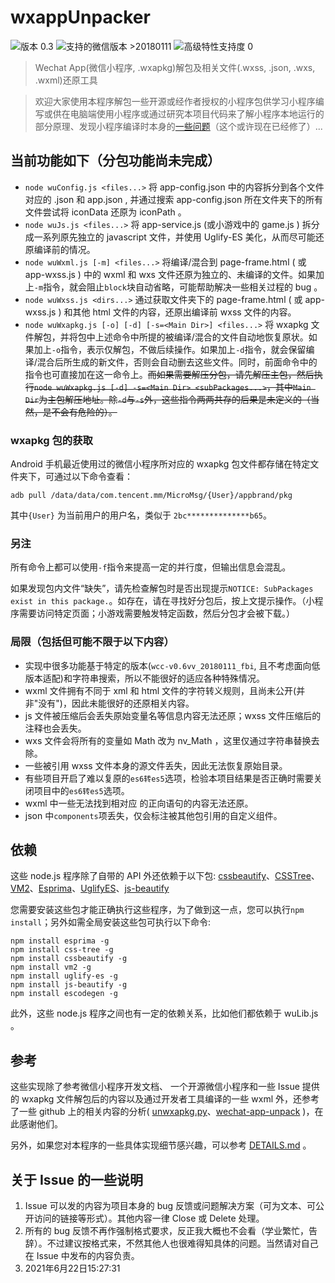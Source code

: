 # wxappUnpacker

![版本 0.3](https://img.shields.io/badge/版本-0.3-red.svg) ![支持的微信版本 >20180111](https://img.shields.io/badge/%E5%BE%AE%E4%BF%A1%E7%89%88%E6%9C%AC-%3E=20180111-brightgreen.svg) ![高级特性支持度 0](https://img.shields.io/badge/%E6%94%AF%E6%8C%81-0%25-yellow.svg)

> Wechat App(微信小程序, .wxapkg)解包及相关文件(.wxss, .json, .wxs, .wxml)还原工具

> 欢迎大家使用本程序解包一些开源或经作者授权的小程序包供学习小程序编写或供在电脑端使用小程序或通过研究本项目代码来了解小程序本地运行的部分原理、发现小程序编译时本身的[一些问题](https://github.com/qwerty472123/wxappUnpacker/commit/73580c3afecad8c59e14ea7252dcedd8034e6c3a)（这个或许现在已经修了）...

## 当前功能如下（分包功能尚未完成）

- `node wuConfig.js <files...>` 将 app-config.json 中的内容拆分到各个文件对应的 .json 和 app.json , 并通过搜索 app-config.json 所在文件夹下的所有文件尝试将 iconData 还原为 iconPath 。
- `node wuJs.js <files...>` 将 app-service.js (或小游戏中的 game.js ) 拆分成一系列原先独立的 javascript 文件，并使用 Uglify-ES 美化，从而尽可能还原编译前的情况。
- `node wuWxml.js [-m] <files...>` 将编译/混合到 page-frame.html ( 或 app-wxss.js ) 中的 wxml 和 wxs 文件还原为独立的、未编译的文件。如果加上`-m`指令，就会阻止`block`块自动省略，可能帮助解决一些相关过程的 bug 。
- `node wuWxss.js <dirs...>` 通过获取文件夹下的 page-frame.html ( 或 app-wxss.js ) 和其他 html 文件的内容，还原出编译前 wxss 文件的内容。
- `node wuWxapkg.js [-o] [-d] [-s=<Main Dir>] <files...>` 将 wxapkg 文件解包，并将包中上述命令中所提的被编译/混合的文件自动地恢复原状。如果加上`-o`指令，表示仅解包，不做后续操作。如果加上`-d`指令，就会保留编译/混合后所生成的新文件，否则会自动删去这些文件。同时，前面命令中的指令也可直接加在这一命令上。~~而如果需要解压分包，请先解压主包，然后执行`node wuWxapkg.js [-d] -s=<Main Dir> <subPackages...>`，其中`Main Dir`为主包解压地址。除`-d`与`-s`外，这些指令两两共存的后果是未定义的（当然，是不会有危险的）。~~

### wxapkg 包的获取

Android 手机最近使用过的微信小程序所对应的 wxapkg 包文件都存储在特定文件夹下，可通过以下命令查看：

    adb pull /data/data/com.tencent.mm/MicroMsg/{User}/appbrand/pkg

其中`{User}` 为当前用户的用户名，类似于 `2bc**************b65`。

### 另注

所有命令上都可以使用`-f`指令来提高一定的并行度，但输出信息会混乱。

如果发现包内文件“缺失”，请先检查解包时是否出现提示`NOTICE: SubPackages exist in this package.`。如存在，请在寻找好分包后，按上文提示操作。（小程序需要访问特定页面；小游戏需要触发特定函数，然后分包才会被下载。）

### 局限（包括但可能不限于以下内容）

- 实现中很多功能基于特定的版本(`wcc-v0.6vv_20180111_fbi`, 且不考虑面向低版本适配)和字符串搜索，所以不能很好的适应各种特殊情况。
- wxml 文件拥有不同于 xml 和 html 文件的字符转义规则，且尚未公开(并非"没有")，因此未能很好的还原相关内容。
- js 文件被压缩后会丢失原始变量名等信息内容无法还原；wxss 文件压缩后的注释也会丢失。
- wxs 文件会将所有的变量如 Math 改为 nv_Math ，这里仅通过字符串替换去除。
- 一些被引用 wxss 文件本身的源文件丢失，因此无法恢复原始目录。
- 有些项目开启了难以复原的`es6转es5`选项，检验本项目结果是否正确时需要关闭项目中的`es6转es5`选项。
- wxml 中一些无法找到相对应 的正向语句的内容无法还原。
- json 中`components`项丢失，仅会标注被其他包引用的自定义组件。

## 依赖

这些 node.js 程序除了自带的 API 外还依赖于以下包:
[cssbeautify](https://github.com/senchalabs/cssbeautify)、[CSSTree](https://github.com/csstree/csstree)、[VM2](https://github.com/patriksimek/vm2)、[Esprima](https://github.com/jquery/esprima)、[UglifyES](https://github.com/mishoo/UglifyJS2/tree/harmony)、[js-beautify](https://github.com/beautify-web/js-beautify)

您需要安装这些包才能正确执行这些程序，为了做到这一点，您可以执行`npm install`；另外如需全局安装这些包可执行以下命令:

    npm install esprima -g
    npm install css-tree -g
    npm install cssbeautify -g
    npm install vm2 -g
    npm install uglify-es -g
    npm install js-beautify -g
    npm install escodegen -g

此外，这些 node.js 程序之间也有一定的依赖关系，比如他们都依赖于 wuLib.js 。


## 参考

这些实现除了参考微信小程序开发文档、 一个开源微信小程序和一些 Issue 提供的 wxapkg 文件解包后的内容以及通过开发者工具编译的一些 wxml 外，还参考了一些 github 上的相关内容的分析( [unwxapkg.py](https://gist.github.com/feix/32ab8f0dfe99aa8efa84f81ed68a0f3e)、[wechat-app-unpack](https://github.com/leo9960/wechat-app-unpack/) )，在此感谢他们。

另外，如果您对本程序的一些具体实现细节感兴趣，可以参考 [DETAILS.md](https://github.com/qwerty472123/wxappUnpacker/blob/master/DETAILS.md) 。

## 关于 Issue 的一些说明

1. Issue 可以发的内容为项目本身的 bug 反馈或问题解决方案（可为文本、可公开访问的链接等形式）。其他内容一律 Close 或 Delete 处理。
2. 所有的 bug 反馈不再作强制格式要求，反正我大概也不会看（学业繁忙，告辞）。不过建议按格式来，不然其他人也很难得知具体的问题。当然请对自己在 Issue 中发布的内容负责。
3. 2021年6月22日15:27:31


